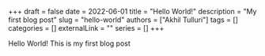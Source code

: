+++ 
draft = false
date = 2022-06-01
title = "Hello World!"
description = "My first blog post"
slug = "hello-world"
authors = ["Akhil Tulluri"]
tags = []
categories = []
externalLink = ""
series = []
+++

Hello World! This is my first blog post